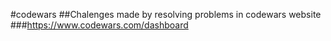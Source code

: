 #codewars
##Chalenges made by resolving problems in codewars website
###https://www.codewars.com/dashboard
